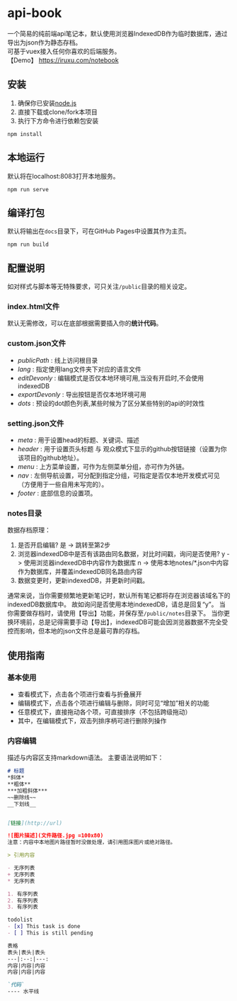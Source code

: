 # api-book
一个简易的纯前端api笔记本，默认使用浏览器IndexedDB作为临时数据库，通过导出为json作为静态存档。  
可基于vuex接入任何你喜欢的后端服务。  
【Demo】 https://iruxu.com/notebook 

## 安装
1. 确保你已安装[node.js](https://nodejs.org/en/)
2. 直接下载或clone/fork本项目
3. 执行下方命令进行依赖包安装

```
npm install
```

## 本地运行
默认将在localhost:8083打开本地服务。
```
npm run serve
```

## 编译打包
默认将输出在```docs```目录下，可在GitHub Pages中设置其作为主页。
```
npm run build
```

## 配置说明
如对样式与脚本等无特殊要求，可只关注```/public```目录的相关设定。

### index.html文件
默认无需修改，可以在底部根据需要插入你的**统计代码**。

### custom.json文件
+ *publicPath* : 线上访问根目录
+ *lang* : 指定使用lang文件夹下对应的语言文件
+ *editDevonly* : 编辑模式是否仅本地环境可用,当没有开启时,不会使用indexedDB
+ *exportDevonly* : 导出按钮是否仅本地环境可用
+ *dots* : 预设的dot颜色列表,某些时候为了区分某些特别的api的时效性

### setting.json文件
+ *meta* : 用于设置head的标题、关键词、描述
+ *header* : 用于设置页头标题 与 观众模式下显示的github按钮链接（设置为你该项目的github地址）。
+ *menu* : 上方菜单设置，可作为左侧菜单分组，亦可作为外链。
+ *nav* : 左侧导航设置，可分配到指定分组，可指定是否仅本地开发模式可见（方便用于一些自用未写完的）。
+ *footer* : 底部信息的设置项。

### notes目录
数据存档原理：
1. 是否开启编辑? 是 -> 跳转至第2步
2. 浏览器indexedDB中是否有该路由同名数据，对比时间戳，询问是否使用?
y -> 使用浏览器indexedDB中内容作为数据库
n -> 使用本地notes/*.json中内容作为数据库，并覆盖indexedDB同名路由内容
3. 数据变更时，更新indexedDB，并更新时间戳。
  
通常来说，当你需要频繁地更新笔记时，默认所有笔记都将存在浏览器该域名下的indexedDB数据库中。
故如询问是否使用本地indexedDB，请总是回复“y”。
当你需要做存档时，请使用【导出】功能，并保存至```/public/notes```目录下。
当你更换环境前，总是记得需要手动【导出】，indexedDB可能会因浏览器数据不完全受控而影响，但本地的json文件总是最可靠的存档。

## 使用指南

### 基本使用
+ 查看模式下，点击各个项进行查看与折叠展开  
+ 编辑模式下，点击各个项进行编辑与删除，同时可见“增加”相关的功能  
+ 任意模式下，直接拖动各个项，可直接排序（不包括跨级拖动）  
+ 其中，在编辑模式下，双击列排序柄可进行删除列操作  

### 内容编辑
描述与内容区支持markdown语法。
主要语法说明如下：
```markdown
# 标题
*斜体*
**粗体**
***加粗斜体***
~~删除线~~
__下划线__


[链接](http://url)

![图片描述](文件路径.jpg =100x80)
注意：内容中本地图片路径暂时没做处理，请引用图床图片或绝对路径。

> 引用内容

- 无序列表
+ 无序列表
* 无序列表

1. 有序列表
2. 有序列表
3. 有序列表

todolist
- [x] This task is done
- [ ] This is still pending

表格
表头|表头|表头
---|:--:|---:
内容|内容|内容
内容|内容|内容

`代码`
---- 水平线

```
